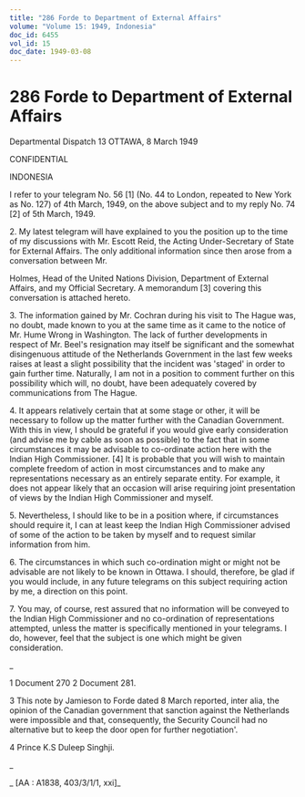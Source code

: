 ```yaml
---
title: "286 Forde to Department of External Affairs"
volume: "Volume 15: 1949, Indonesia"
doc_id: 6455
vol_id: 15
doc_date: 1949-03-08
---
```


# 286 Forde to Department of External Affairs

Departmental Dispatch 13 OTTAWA, 8 March 1949

CONFIDENTIAL

INDONESIA

I refer to your telegram No. 56 [1] (No. 44 to London, repeated to New York as No. 127) of 4th March, 1949, on the above subject and to my reply No. 74 [2] of 5th March, 1949.

2\. My latest telegram will have explained to you the position up to the time of my discussions with Mr. Escott Reid, the Acting Under-Secretary of State for External Affairs. The only additional information since then arose from a conversation between Mr.

Holmes, Head of the United Nations Division, Department of External Affairs, and my Official Secretary. A memorandum [3] covering this conversation is attached hereto.

3\. The information gained by Mr. Cochran during his visit to The Hague was, no doubt, made known to you at the same time as it came to the notice of Mr. Hume Wrong in Washington. The lack of further developments in respect of Mr. Beel's resignation may itself be significant and the somewhat disingenuous attitude of the Netherlands Government in the last few weeks raises at least a slight possibility that the incident was 'staged' in order to gain further time. Naturally, I am not in a position to comment further on this possibility which will, no doubt, have been adequately covered by communications from The Hague.

4\. It appears relatively certain that at some stage or other, it will be necessary to follow up the matter further with the Canadian Government. With this in view, I should be grateful if you would give early consideration (and advise me by cable as soon as possible) to the fact that in some circumstances it may be advisable to co-ordinate action here with the Indian High Commissioner. [4] It is probable that you will wish to maintain complete freedom of action in most circumstances and to make any representations necessary as an entirely separate entity. For example, it does not appear likely that an occasion will arise requiring joint presentation of views by the Indian High Commissioner and myself.

5\. Nevertheless, I should like to be in a position where, if circumstances should require it, I can at least keep the Indian High Commissioner advised of some of the action to be taken by myself and to request similar information from him.

6\. The circumstances in which such co-ordination might or might not be advisable are not likely to be known in Ottawa. I should, therefore, be glad if you would include, in any future telegrams on this subject requiring action by me, a direction on this point.

7\. You may, of course, rest assured that no information will be conveyed to the Indian High Commissioner and no co-ordination of representations attempted, unless the matter is specifically mentioned in your telegrams. I do, however, feel that the subject is one which might be given consideration.

_

1 Document 270 2 Document 281.

3 This note by Jamieson to Forde dated 8 March reported, inter alia, the opinion of the Canadian government that sanction against the Netherlands were impossible and that, consequently, the Security Council had no alternative but to keep the door open for further negotiation'.

4 Prince K.S Duleep Singhji.

_

_ [AA : A1838, 403/3/1/1, xxi]_
